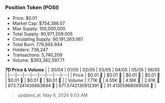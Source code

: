 
  ### Position Token (POSI)
  - Price: $0.01
  - Market Cap: $754,386.57
  - Max Supply: 100,000,000
  - Total Supply: 90,971,209.005
  - Circulating Supply: 90,191,263.061
  - Total Burn: 779,945.944
  - Holders: 736,247
  - Transactions: 5,740,209
  - Volume: $393,382,597.71

  **7D Price & Volume**
  | | 30&#x2F;04 | 01&#x2F;05 | 02&#x2F;05 | 03&#x2F;05 | 04&#x2F;05 | 05&#x2F;05 | 06&#x2F;05 |
  |---|---|---|---|---|---|---|---|
  | Price | $0.01 🔻 | $0.01 🔻 | $0.01 🔻 | $0.01 🚀 | $0.01 🚀 | $0.01 🚀 | $0.01 🔻 |
  | Volume | 7.71K 🔻 | 4.55K 🔻 | 4.16K 🔻 | 2.61K 🔻 | 873.7241435663694 🔻 | 671.5742130912391 🔻 | 31.41305968069558 🔻 |

  > updated_at: May 6, 2024 6:03 AM
